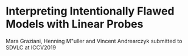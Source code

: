 # Interpreting Intentionally Flawed Models with Linear Probes
Mara Graziani, Henning M\"uller and Vincent Andrearczyk
submitted to SDVLC at ICCV2019


